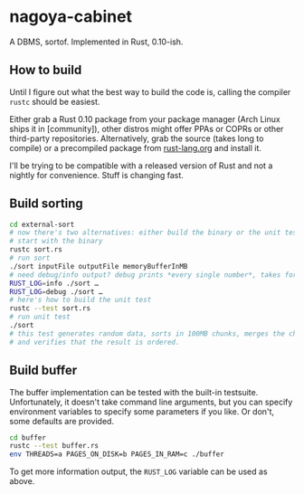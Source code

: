 nagoya-cabinet
==============

A DBMS, sortof. Implemented in Rust, 0.10-ish.

How to build
------------

Until I figure out what the best way to build the code is, calling the compiler
`rustc` should be easiest.

Either grab a Rust 0.10 package from your package manager (Arch Linux ships it
in [community]), other distros might offer PPAs or COPRs or other third-party
repositories. Alternatively, grab the source (takes long to compile) or a
precompiled package from [rust-lang.org](http://www.rust-lang.org/) and install
it.

I'll be trying to be compatible with a released version of Rust and not a
nightly for convenience. Stuff is changing fast.

Build sorting
-------------

```sh
cd external-sort
# now there's two alternatives: either build the binary or the unit test
# start with the binary
rustc sort.rs
# run sort
./sort inputFile outputFile memoryBufferInMB
# need debug/info output? debug prints *every single number*, takes forever
RUST_LOG=info ./sort …
RUST_LOG=debug ./sort …
# here's how to build the unit test
rustc --test sort.rs
# run unit test
./sort
# this test generates random data, sorts in 100MB chunks, merges the chunks
# and verifies that the result is ordered.
```

Build buffer
------------

The buffer implementation can be tested with the built-in testsuite.
Unfortunately, it doesn't take command line arguments, but you can specify
environment variables to specify some parameters if you like. Or don't, some
defaults are provided.

```sh
cd buffer
rustc --test buffer.rs
env THREADS=a PAGES_ON_DISK=b PAGES_IN_RAM=c ./buffer
```

To get more information output, the `RUST_LOG` variable can be used as above.
